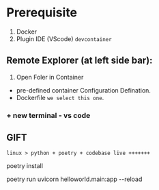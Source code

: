 # Prerequisite
1. Docker
2. Plugin IDE (VScode) `devcontainer`

## Remote Explorer (at left side bar):
1. Open Foler in Container
  - pre-defined container Configuration Defination.
  - Dockerfile `we select this one`.

###  + new terminal - vs code

## GIFT  
```
linux > python + poetry + codebase live +++++++
```

poetry install 

poetry run uvicorn helloworld.main:app --reload